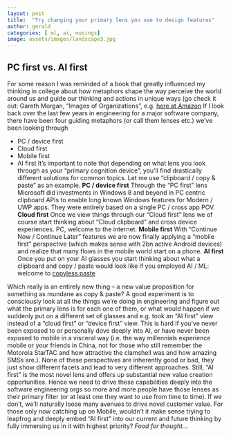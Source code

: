```yaml
---
layout: post
title:  "Try changing your primary lens you use to design features"
author: gerald
categories: [ ml, ai, musings]
image: assets/images/landscape3.jpg
---
```


PC first vs. AI first
---
For some reason I was reminded of a book that greatly influenced my thinking in college about how metaphors shape the way perceive the world around us and guide our thinking and actions in unique ways (go check it out: Gareth Morgan, “Images of Organizations”, e.g. [here at Amazon](https://www.amazon.com/dp/0761906320/sr=8-2/qid=1496721743) 
If I look back over the last few years in engineering for a major software company, there have been four guiding metaphors (or call them lenses etc.) we’ve been looking through 
* PC / device first
* Cloud first
* Mobile first
* AI first
It’s important to note that depending on what lens you look through as your “primary cognition device”, you’ll find drastically different solutions for common topics. Let me use “clipboard / copy & paste” as an example.
**PC / device first**
Through the “PC first” lens Microsoft did investments in Windows 8 and beyond in PC centric clipboard APIs to enable long known Windows features for Modern / UWP apps. They were entirely based on a single PC / cross app POV.
**Cloud first**
Once we view things through our “Cloud first” lens we of course start thinking about “Cloud clipboard” and cross device experiences. PC, welcome to the internet.
**Mobile first**
With “Continue Now / Continue Later” features we are now finally applying a “mobile first” perspective (which makes sense with 2bn active Android devices) and realize that many flows in the mobile world start on a phone. 
**AI first**
Once you put on your AI glasses you start thinking about what a clipboard and copy / paste would look like if you employed AI / ML: welcome to [copyless paste]( https://www.engadget.com/2017/04/24/android-o-copyless-paste/)

Which really is an entirely new thing – a new value proposition for something as mundane as copy & paste?
A good experiment is to consciously look at all the things we’re doing in engineering and figure out what the primary lens is for each one of them, or what would happen if we suddenly put on a different set of glasses and e.g. took an “AI first” view instead of a “cloud first” or “device first” view. This is hard if you’ve never been exposed to or personally dove deeply into AI, or have never been exposed to mobile in a visceral way (i.e. the way millennials experience mobile or your friends in China, not for those who still remember the Motorola StarTAC and how attractive the clamshell was and how amazing SMSs are.).
None of these perspectives are inherently good or bad, they just show different facets and lead to very different approaches. Still, “AI first” is the most novel lens and offers up substantial new value creation opportunities. Hence we need to drive these capabilities deeply into the software engineering orgs so more and more people have those lenses as their primary filter (or at least one they want to use from time to time). If we don’t, we’ll naturally loose many avenues to drive novel customer value.
For those only now catching up on Mobile, wouldn’t it make sense trying to leapfrog and deeply embed “AI first” into our current and future thinking by fully immersing us in it with highest priority?
*Food for thought...*
